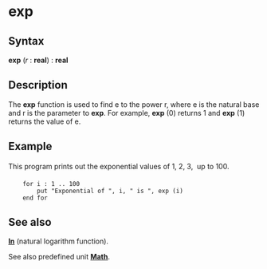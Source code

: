 
# exp

## Syntax
**exp** (_r_ : **real**) : **real**

## Description
The **exp** function is used to find e to the power r, where e is the natural base and r is the parameter to **exp**. For example, **exp** (0) returns 1 and **exp** (1) returns the value of e.


## Example
This program prints out the exponential values of 1, 2, 3, &#133; up to 100.

        for i : 1 .. 100
            put "Exponential of ", i, " is ", exp (i)
        end for
## See also
**[ln](ln.html)** (natural logarithm function).

See also predefined unit **[Math](mathmodule.html)**.

